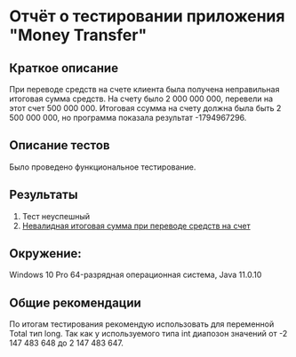 # Отчёт о тестировании приложения "Money Transfer"

## Краткое описание

При переводе средств на счете клиента была получена неправильная итоговая сумма средств. На счету было 2 000 000 000, перевели на этот счет 500 000 000. Итоговая ссумма на счету должна была быть 2 500 000 000, но программа показала результат -1794967296. 
## Описание тестов

Было проведено функциональное тестирование.

## Результаты

1. Тест неуспешный
2. [Невалидная итоговая сумма при переводе средств на счет](https://github.com/AnastasiaMR/Money-Transfer/issues/1)

## Окружение: 
Windows 10 Pro 64-разрядная операционная система, Java 11.0.10

## Общие рекомендации

По итогам тестирования рекомендую использовать для переменной Total тип long. Так как у используемого типа int диапозон значений от -2 147 483 648 до 2 147 483 647.
